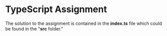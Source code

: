 <h1>TypeScript Assignment</h1>

The solution to the assignment is contained in the <b>index.ts</b> file which could be found in the "<b>src</b> folder."